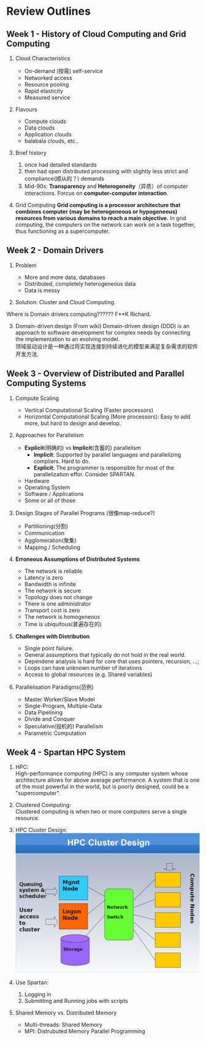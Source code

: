 # Review Outlines
## Week 1 - History of Cloud Computing and Grid Computing  
1. Cloud Characteristics
	- On-demand (按需) self-service  
	- Networked access  
	- Resource pooling  
	- Rapid elasticity  
	- Measured service
	
2. Flavours
	- Compute clouds  
	- Data clouds  
	- Application clouds  
	- balabala clouds, etc..  
	
3. Brief history
	1)  once had detailed standards  
	2) then had open distributed processing with slightly less strict and compliance(顺从的？) demands  
	3) Mid-90s: **Transparency** and **Heterogeneity**（异质）of computer interactions. Forcus on **computer-computer interaction**.
4. Grid Computing
**Grid computing is a processor architecture that combines computer (may be heterogeneous or hypogeneous) resources from various domains to reach a main objective.** In grid computing, the computers on the network can work on a task together, thus functioning as a supercomputer.

## Week 2 - Domain Drivers  
1. Problem
	- More and more data, databases  
	- Distributed, completely heterogeneous data  
	- Data is messy
	
2. Solution: Cluster and Cloud Computing.

Where is Domain drivers computing??????  F\*\*K Richard.  

3. Domain-driven design (From wiki)
Domain-driven design (DDD) is an approach to software development for complex needs by connecting the implementation to an evolving model.  
领域驱动设计是一种通过将实现连接到持续进化的模型来满足复杂需求的软件开发方法.  

## Week 3 - Overview of Distributed and Parallel Computing Systems  
1. Compute Scaling
	- Vertical Computational Scaling (Faster processors)
	- Horizontal Computational Scaling (More processors): Easy to add more, but hard to design and develop. 
	
2. Approaches for Parallelism
	- **Explicit**(明确的) vs **Implicit**(含蓄的) parallelism
		- **Implicit**: Supported by parallel languages and parallelizing compliers. Hard to do.
		- **Explicit**: The programmer is responsible for most of the parallelization effor. Consider SPARTAN.
	- Hardware  
	- Operating System
	- Software / Applications
	- Some or all of those
	
3. Design Stages of Parallel Programs (很像map-reduce?)
	- Partitioning(分割)
	- Communication
	- Agglomeration(聚集)
	- Mapping / Scheduling
	
4. **Erroneous Assumptions of Distributed Systems**
	- The network is reliable  
	- Latency is zero  
	- Bandwidth is infinite
	- The network is secure
	- Topology does not change
	- There is one administrator
	- Transport cost is zero
	- The network is homogeneous
	- Time is ubiquitous(普遍存在的)
	
5. **Challenges with Distribution**
	- Single point failure.
	- General assumptions that typically do not hold in the real world.
	- Dependene analysis is hard for core that uses pointers, recursion, ...;
	- Loops can have unknown number of iterations
	- Access to global resources (e.g. Shared variables)  
	
6. Parallelisation Paradigms(范例)
	- Master Worker/Slave Model
	- Single-Program, Multiple-Data
	- Data Pipelining
	- Divide and Conquer
	- Speculative(投机的) Parallelism 
	- Parametric Computation  

## Week 4 - Spartan HPC System
1. HPC:  
High-performance computing (HPC) is any computer system whose architecture allows for above average performance. A system that is one of the most powerful in the world, but is poorly designed, could be a "supercomputer".

2. Clustered Computing:   
Clustered computing is when two or more computers serve a single resource.  

3. HPC Cluster Design: 
![HPC_Cluster](./Pictures/HPC_cluster.jpg)  

4. Use Spartan:  
	1) Logging in  
	2) Submitting and Running jobs with scripts
5. Shared Memory vs. Distributed Memory
	- Multi-threads: Shared Memory
	- MPI: Distrubuted Memory Parallel Programming
